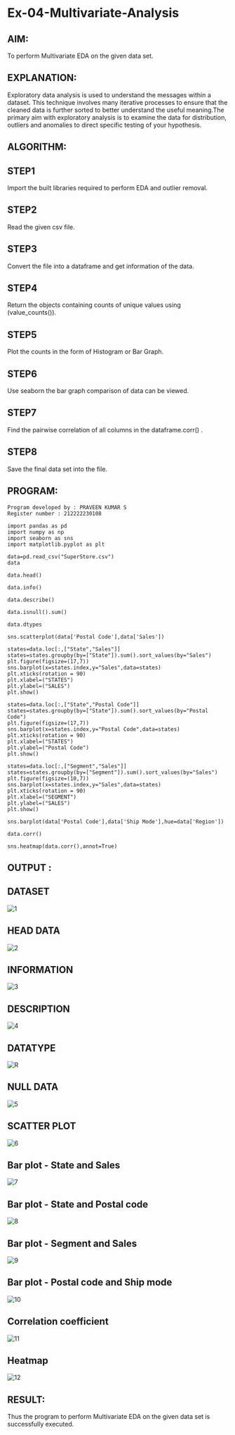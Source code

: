 # Ex-04-Multivariate-Analysis
## AIM:
To perform Multivariate EDA on the given data set.

## EXPLANATION:
Exploratory data analysis is used to understand the messages within a dataset. This technique involves many iterative processes to ensure that the cleaned data is further sorted to better understand the useful meaning.The primary aim with exploratory analysis is to examine the data for distribution, outliers and anomalies to direct specific testing of your hypothesis.

## ALGORITHM:

## STEP1
Import the built libraries required to perform EDA and outlier removal.

## STEP2
Read the given csv file.

## STEP3
Convert the file into a dataframe and get information of the data.

## STEP4
Return the objects containing counts of unique values using (value_counts()).

## STEP5
Plot the counts in the form of Histogram or Bar Graph.

## STEP6
Use seaborn the bar graph comparison of data can be viewed.

## STEP7
Find the pairwise correlation of all columns in the dataframe.corr() .

## STEP8
Save the final data set into the file.

## PROGRAM:
```
Program developed by : PRAVEEN KUMAR S
Register number : 212222230108

import pandas as pd
import numpy as np
import seaborn as sns
import matplotlib.pyplot as plt

data=pd.read_csv("SuperStore.csv")
data

data.head()

data.info()

data.describe()

data.isnull().sum()

data.dtypes

sns.scatterplot(data['Postal Code'],data['Sales'])

states=data.loc[:,["State","Sales"]] 
states=states.groupby(by=["State"]).sum().sort_values(by="Sales") 
plt.figure(figsize=(17,7)) 
sns.barplot(x=states.index,y="Sales",data=states) 
plt.xticks(rotation = 90) 
plt.xlabel=("STATES")
plt.ylabel=("SALES") 
plt.show()

states=data.loc[:,["State","Postal Code"]] 
states=states.groupby(by=["State"]).sum().sort_values(by="Postal Code") 
plt.figure(figsize=(17,7)) 
sns.barplot(x=states.index,y="Postal Code",data=states) 
plt.xticks(rotation = 90) 
plt.xlabel=("STATES") 
plt.ylabel=("Postal Code") 
plt.show()

states=data.loc[:,["Segment","Sales"]] 
states=states.groupby(by=["Segment"]).sum().sort_values(by="Sales") 
plt.figure(figsize=(10,7)) 
sns.barplot(x=states.index,y="Sales",data=states) 
plt.xticks(rotation = 90) 
plt.xlabel=("SEGMENT") 
plt.ylabel=("SALES") 
plt.show()

sns.barplot(data['Postal Code'],data['Ship Mode'],hue=data['Region'])

data.corr()

sns.heatmap(data.corr(),annot=True)
```
## OUTPUT :
## DATASET
![1](https://user-images.githubusercontent.com/119559827/229698697-6774f485-fc27-486e-8804-850ba83ca859.png)

##  HEAD DATA
![2](https://user-images.githubusercontent.com/119559827/229698821-af64db5e-3683-49e2-aefb-e3ab2bbd9df6.png)

## INFORMATION
![3](https://user-images.githubusercontent.com/119559827/229698965-bb9b6949-90f5-4475-a0cc-3603cd47a7d1.png)

## DESCRIPTION
![4](https://user-images.githubusercontent.com/119559827/229699816-58f87992-a68c-4327-aa69-bfc6b8c06155.png)

## DATATYPE
![R](https://user-images.githubusercontent.com/119559827/229700277-0d4f90b7-27ed-4c57-bac6-606e9a713657.png)

## NULL DATA 
![5](https://user-images.githubusercontent.com/119559827/229700391-e7b0465d-f655-40ea-8b89-56c62a2d63c7.png)

## SCATTER PLOT
![6](https://user-images.githubusercontent.com/119559827/229700463-1a29ff9c-b652-4cd8-84cf-80187522491f.png)

## Bar plot - State and Sales
![7](https://user-images.githubusercontent.com/119559827/229700548-33ec3282-9d85-44f3-afc1-6ba252495531.png)

## Bar plot - State and Postal code
![8](https://user-images.githubusercontent.com/119559827/229700745-61ceec02-2624-4814-ac8e-04a6ac84b52d.png)

## Bar plot - Segment and Sales
![9](https://user-images.githubusercontent.com/119559827/229700907-0f01b5fd-566a-494a-92c3-bbc1119fd9f4.png)

## Bar plot - Postal code and Ship mode
![10](https://user-images.githubusercontent.com/119559827/229700966-a38c79c2-5d0a-43aa-8126-9bcf89845bfc.png)

## Correlation coefficient
![11](https://user-images.githubusercontent.com/119559827/229701049-c5de406a-8579-4f6b-adc2-9ac92a0f29f6.png)

## Heatmap
![12](https://user-images.githubusercontent.com/119559827/229701133-d9b22edf-49ef-4077-a257-63daba8861a1.png)

## RESULT:
Thus the program to perform Multivariate EDA on the given data set is successfully executed.



